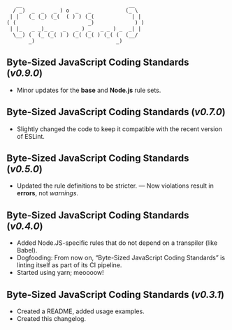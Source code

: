```
   __                                  __
  / _)  _  _   _ ) o  _   _           (_ \
 | |   (_ (_) (_(  ( ) ) (_(            | |
( (                       _)             ) )
 | |_   _ _)_ _   _   _ ) _   _ _ ) _  _| |
  \__) (  (_ (_( ) ) (_( (_( ) (_( (  (__/
       _)                          _)
```

## **Byte-Sized JavaScript Coding Standards** (*v0.9.0*)

* Minor updates for the **base** and **Node.js** rule sets.

## **Byte-Sized JavaScript Coding Standards** (*v0.7.0*)

* Slightly changed the code to keep it compatible with the recent version of ESLint.

## **Byte-Sized JavaScript Coding Standards** (*v0.5.0*)

* Updated the rule definitions to be stricter. — Now violations result in **errors**, not *warnings*.

## **Byte-Sized JavaScript Coding Standards** (*v0.4.0*)

* Added Node.JS-specific rules that do not depend on a transpiler (like Babel).
* Dogfooding: From now on, “Byte-Sized JavaScript Coding Standards” is linting itself as part of its CI pipeline.
* Started using yarn; meoooow!

## **Byte-Sized JavaScript Coding Standards** (*v0.3.1*)

* Created a README, added usage examples.
* Created this changelog.
